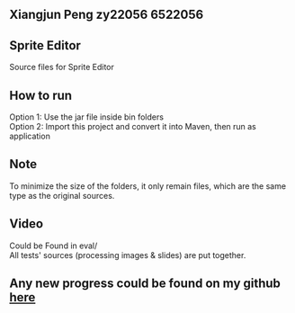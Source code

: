 ## Xiangjun Peng zy22056 6522056
## Sprite Editor
Source files for Sprite Editor
## How to run
Option 1: Use the jar file inside bin folders <br>
Option 2: Import this project and convert it into Maven, then run as application
## Note
To minimize the size of the folders, it only remain files, which are the same type as the original sources.
## Video
Could be Found in eval/ <br>
All tests' sources (processing images & slides) are put together.
## Any new progress could be found on my github [here](https://github.com/Shiangjun/Coursework)